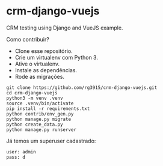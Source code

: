 # crm-django-vuejs

CRM testing using Django and VueJS example.

Como contribuir?

* Clone esse repositório.
* Crie um virtualenv com Python 3.
* Ative o virtualenv.
* Instale as dependências.
* Rode as migrações.

```
git clone https://github.com/rg3915/crm-django-vuejs.git
cd crm-django-vuejs
python3 -m venv .venv
source .venv/bin/activate
pip install -r requirements.txt
python contrib/env_gen.py
python manage.py migrate
python create_data.py
python manage.py runserver
```

Já temos um superuser cadastrado:

```
user: admin
pass: d
```

